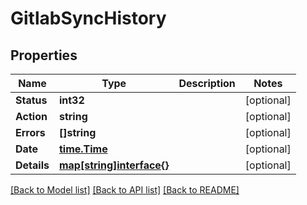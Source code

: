 # GitlabSyncHistory

## Properties

Name | Type | Description | Notes
------------ | ------------- | ------------- | -------------
**Status** | **int32** |  | [optional] 
**Action** | **string** |  | [optional] 
**Errors** | **[]string** |  | [optional] 
**Date** | [**time.Time**](time.Time.md) |  | [optional] 
**Details** | [**map[string]interface{}**](.md) |  | [optional] 

[[Back to Model list]](../README.md#documentation-for-models) [[Back to API list]](../README.md#documentation-for-api-endpoints) [[Back to README]](../README.md)


